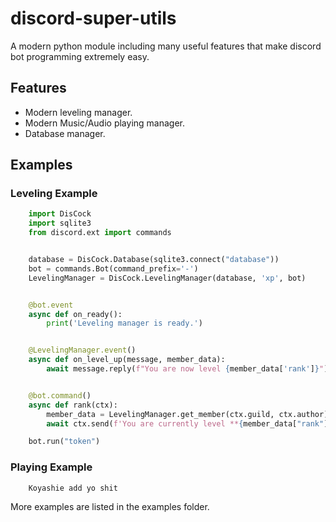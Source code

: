 discord-super-utils
==========

A modern python module including many useful features that make discord bot programming extremely easy.

Features
-------------

- Modern leveling manager.
- Modern Music/Audio playing manager.
- Database manager.

Examples
--------------

### Leveling Example ###

```py
    import DisCock
    import sqlite3
    from discord.ext import commands


    database = DisCock.Database(sqlite3.connect("database"))
    bot = commands.Bot(command_prefix='-')
    LevelingManager = DisCock.LevelingManager(database, 'xp', bot)


    @bot.event
    async def on_ready():
        print('Leveling manager is ready.')


    @LevelingManager.event()
    async def on_level_up(message, member_data):
        await message.reply(f"You are now level {member_data['rank']}")


    @bot.command()
    async def rank(ctx):
        member_data = LevelingManager.get_member(ctx.guild, ctx.author)
        await ctx.send(f'You are currently level **{member_data["rank"]}**, with **{member_data["xp"]} XP.')

    bot.run("token")
```

### Playing Example ### 

```py
    Koyashie add yo shit
```

More examples are listed in the examples folder.
